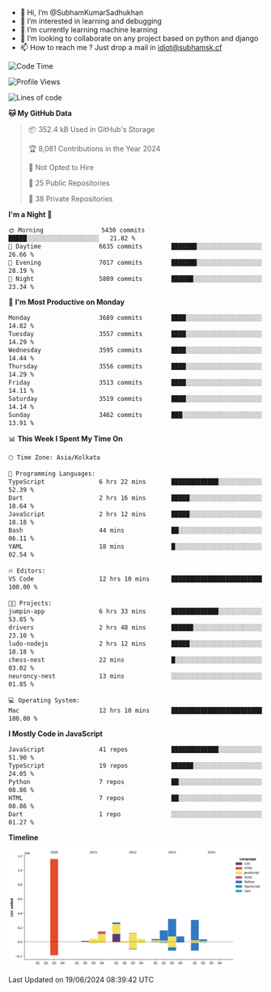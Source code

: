- 👋 Hi, I’m @SubhamKumarSadhukhan
- 👀 I’m interested in learning and debugging
- 🌱 I’m currently learning machine learning
- 💞️ I’m looking to collaborate on any project based on python and django
- 📫 How to reach me ?
      Just drop a mail in idiot@subhamsk.cf

<!---
SubhamKumarSadhukhan/SubhamKumarSadhukhan is a ✨ special ✨ repository because its `README.md` (this file) appears on your GitHub profile.
You can click the Preview link to take a look at your changes.
--->


<!--START_SECTION:waka-->
![Code Time](http://img.shields.io/badge/Code%20Time-2%2C242%20hrs%2035%20mins-blue)

![Profile Views](http://img.shields.io/badge/Profile%20Views-3-blue)

![Lines of code](https://img.shields.io/badge/From%20Hello%20World%20I%27ve%20Written-2.7%20million%20lines%20of%20code-blue)

**🐱 My GitHub Data** 

> 📦 352.4 kB Used in GitHub's Storage 
 > 
> 🏆 8,081 Contributions in the Year 2024
 > 
> 🚫 Not Opted to Hire
 > 
> 📜 25 Public Repositories 
 > 
> 🔑 38 Private Repositories 
 > 
**I'm a Night 🦉** 

```text
🌞 Morning                5430 commits        █████░░░░░░░░░░░░░░░░░░░░   21.82 % 
🌆 Daytime                6635 commits        ███████░░░░░░░░░░░░░░░░░░   26.66 % 
🌃 Evening                7017 commits        ███████░░░░░░░░░░░░░░░░░░   28.19 % 
🌙 Night                  5809 commits        ██████░░░░░░░░░░░░░░░░░░░   23.34 % 
```
📅 **I'm Most Productive on Monday** 

```text
Monday                   3689 commits        ████░░░░░░░░░░░░░░░░░░░░░   14.82 % 
Tuesday                  3557 commits        ████░░░░░░░░░░░░░░░░░░░░░   14.29 % 
Wednesday                3595 commits        ████░░░░░░░░░░░░░░░░░░░░░   14.44 % 
Thursday                 3556 commits        ████░░░░░░░░░░░░░░░░░░░░░   14.29 % 
Friday                   3513 commits        ████░░░░░░░░░░░░░░░░░░░░░   14.11 % 
Saturday                 3519 commits        ████░░░░░░░░░░░░░░░░░░░░░   14.14 % 
Sunday                   3462 commits        ███░░░░░░░░░░░░░░░░░░░░░░   13.91 % 
```


📊 **This Week I Spent My Time On** 

```text
🕑︎ Time Zone: Asia/Kolkata

💬 Programming Languages: 
TypeScript               6 hrs 22 mins       █████████████░░░░░░░░░░░░   52.39 % 
Dart                     2 hrs 16 mins       █████░░░░░░░░░░░░░░░░░░░░   18.64 % 
JavaScript               2 hrs 12 mins       █████░░░░░░░░░░░░░░░░░░░░   18.18 % 
Bash                     44 mins             ██░░░░░░░░░░░░░░░░░░░░░░░   06.11 % 
YAML                     18 mins             █░░░░░░░░░░░░░░░░░░░░░░░░   02.54 % 

🔥 Editors: 
VS Code                  12 hrs 10 mins      █████████████████████████   100.00 % 

🐱‍💻 Projects: 
jumpin-app               6 hrs 33 mins       █████████████░░░░░░░░░░░░   53.85 % 
drivers                  2 hrs 48 mins       ██████░░░░░░░░░░░░░░░░░░░   23.10 % 
ludo-nodejs              2 hrs 12 mins       █████░░░░░░░░░░░░░░░░░░░░   18.18 % 
chess-nest               22 mins             █░░░░░░░░░░░░░░░░░░░░░░░░   03.02 % 
neuroncy-nest            13 mins             ░░░░░░░░░░░░░░░░░░░░░░░░░   01.85 % 

💻 Operating System: 
Mac                      12 hrs 10 mins      █████████████████████████   100.00 % 
```

**I Mostly Code in JavaScript** 

```text
JavaScript               41 repos            █████████████░░░░░░░░░░░░   51.90 % 
TypeScript               19 repos            ██████░░░░░░░░░░░░░░░░░░░   24.05 % 
Python                   7 repos             ██░░░░░░░░░░░░░░░░░░░░░░░   08.86 % 
HTML                     7 repos             ██░░░░░░░░░░░░░░░░░░░░░░░   08.86 % 
Dart                     1 repo              ░░░░░░░░░░░░░░░░░░░░░░░░░   01.27 % 
```



**Timeline**

![Lines of Code chart](https://raw.githubusercontent.com/SubhamKumarSadhukhan/SubhamKumarSadhukhan/main/assets/bar_graph.png)


 Last Updated on 19/06/2024 08:39:42 UTC
<!--END_SECTION:waka-->
